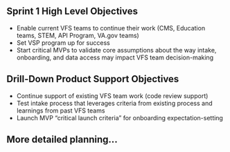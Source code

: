 ## Sprint 1 High Level Objectives
- Enable current VFS teams to continue their work (CMS, Education teams, STEM, API Program, VA.gov teams)
- Set VSP program up for success
- Start critical MVPs to validate core assumptions about the way intake, onboarding, and data access may impact VFS team decision-making

## Drill-Down Product Support Objectives
- Continue support of existing VFS team work (code review support)
- Test intake process that leverages criteria from existing process and learnings from past VFS teams
- Launch MVP “critical launch criteria” for onboarding expectation-setting

## More detailed planning...
